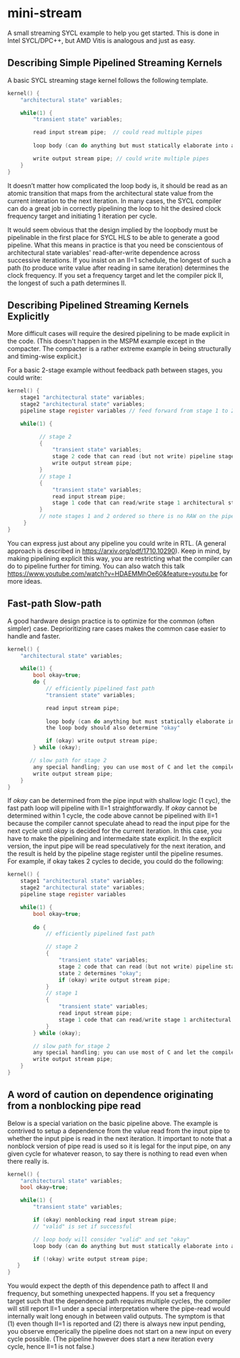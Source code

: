 # mini-stream
A small streaming SYCL example to help you get started.  This is done in Intel SYCL/DPC++, but AMD Vitis is analogous and just as easy.

## Describing Simple Pipelined Streaming Kernels ##

A basic SYCL streaming stage kernel follows the following template.

```c
kernel() {
    "architectural state" variables;

    while(1) {
        "transient state" variables;

        read input stream pipe;  // could read multiple pipes
 
        loop body (can do anything but must statically elaborate into a dataflow)

        write output stream pipe; // could write multiple pipes
    }
}
```

It doesn’t matter how complicated the loop body is, it should be read as an atomic transition that maps from the architectural state value from the current interation to the next iteration.  In many cases, the SYCL compiler can do a great job in correctly pipelining the loop to hit the desired clock frequency target and initiating 1 iteration per cycle.  

It would seem obvious that the design implied by the loopbody must be pipelinable in the first place for SYCL HLS to be able to generate a good pipeline.  What this means in practice is that you need be conscientous of architectural state variables' read-after-write dependence across successive iterations.  If you insist on an II=1 schedule, the longest of such a path (to produce write value after reading in same iteration) determines the clock frequency.  If you set a frequency target and let the compiler pick II, the longest of such a path determines II.

## Describing Pipelined Streaming Kernels Explicitly ##

More difficult cases will require the desired pipelining to be made explicit in the code.  (This doesn't happen in the MSPM example except in the compacter. The compacter is a rather extreme example in being structurally and timing-wise explicit.) 

For a basic 2-stage example without feedback path between stages, you could write:

```c
kernel() {
    stage1 "architectural state" variables;
    stage2 "architectural state" variables;
    pipeline stage register variables // feed forward from stage 1 to 2

    while(1) {

          // stage 2
          {
              "transient state" variables;
              stage 2 code that can read (but not write) pipeline stage register variables and read/write stage 2 architectural state variables.
              write output stream pipe;
          }
          // stage 1
          {
              "transient state" variables;
              read input stream pipe;
              stage 1 code that can read/write stage 1 architectural state variables and write (but not read) pipline stage register variables
          }
          // note stages 1 and 2 ordered so there is no RAW on the pipeline register variables within an iteration.
     }
}
```
You can express just about any pipeline you could write in RTL. (A general approach is described in https://arxiv.org/pdf/1710.10290).  Keep in mind, by making pipelining explicit this way, you are restricting what the compiler can do to pipeline further for timing.  You can also watch this talk https://www.youtube.com/watch?v=HDAEMMhOe60&feature=youtu.be for more ideas.

## Fast-path Slow-path ##

A good hardware design practice is to optimize for the common (often simpler) case.  Deprioritizing rare cases makes the common case easier to handle and faster.  

```c
kernel() {
    "architectural state" variables;

    while(1) {
        bool okay=true;
        do {
            // efficiently pipelined fast path
            "transient state" variables;

            read input stream pipe;
 
            loop body (can do anything but must statically elaborate into a dataflow);
            the loop body should also determine "okay"

            if (okay) write output stream pipe;
        } while (okay);

       // slow path for stage 2
        any special handling; you can use most of C and let the compiler do what it wants.
        write output stream pipe;
    }
}
```

If *okay* can be determined from the pipe input with shallow logic (1 cyc), the fast path loop will pipeline with II=1 straightforwardly.  If *okay* cannot be determined within 1 cycle, the code above cannot be pipelined with II=1 because the compiler cannot speculate ahead to read the input pipe for the next cycle until *okay* is decided for the current iteration.   In this case, you have to make the pipelining and intermedaite state explicit.  In the explicit version, the input pipe will be read speculatively for the next iteration, and the result is held by the pipeline stage register until the pipeline resumes.  For example, if okay takes 2 cycles to decide, you could do the following:

```c
kernel() {
    stage1 "architectural state" variables;
    stage2 "architectural state" variables;
    pipeline stage register variables

    while(1) {
        bool okay=true;
          
        do {
            // efficiently pipelined fast path

            // stage 2
            {
                "transient state" variables;
                stage 2 code that can read (but not write) pipeline stage register variables and read/write stage 2 architectural state variables.
                state 2 determines "okay";
                if (okay) write output stream pipe;
            }
            // stage 1
            {
                "transient state" variables;
                read input stream pipe;
                stage 1 code that can read/write stage 1 architectural state variables and write (but not read) pipline stage register variables
            }              
        } while (okay);

        // slow path for stage 2
        any special handling; you can use most of C and let the compiler do what it wants.
        write output stream pipe;
    }
}
```

## A word of caution on dependence originating from a nonblocking pipe read ##

Below is a special variation on the basic pipeline above.  The example is contrived to setup a dependence from the value read from the input pipe to whether the input pipe is read in the next iteration. It important to note that a nonblock version of pipe read is used so it is legal for the input pipe, on any given cycle for whatever reason, to say there is nothing to read even when there really is.  

```c
kernel() {
    "architectural state" variables;
    bool okay=true;

    while(1) {
        "transient state" variables;

        if (okay) nonblocking read input stream pipe;
        // "valid" is set if successful

        // loop body will consider "valid" and set "okay"
        loop body (can do anything but must statically elaborate into a dataflow)

        if (!okay) write output stream pipe;
   }
}
```

You would expect the depth of this dependence path to affect II and frequency, but something unexpected happens. If you set a frequency target such that the dependence path requires multiple cycles, the compiler will still report II=1 under a special interpretation where the pipe-read would internally wait long enough in between valid outputs. The symptom is that (1) even though II=1 is reported and (2) there is always new input pending, you observe emperically the pipeline does not start on a new input on every cycle possible. (The pipeline however does start a new iteration every cycle, hence II=1 is not false.)



